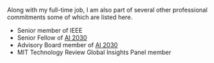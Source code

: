 Along with my full-time job, I am also part of several other professional commitments some of which are listed here.

- Senior member of IEEE
- Senior Fellow of [AI 2030](https://www.ai2030.org/)
- Advisory Board member of [AI 2030](https://www.ai2030.org/)
- MIT Technology Review Global Insights Panel member
